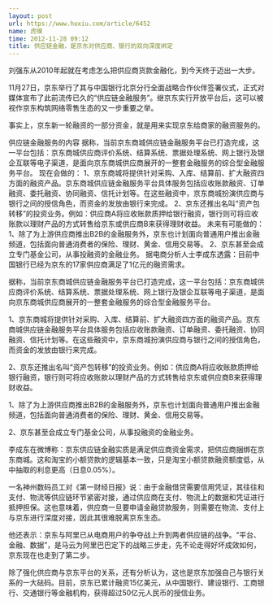 ```yaml
---
layout: post
url: https://www.huxiu.com/article/6452
name: 虎嗅
time: 2012-11-28 09:12
title: 供应链金融，是京东对供应商、银行的双向深度绑定
---
```

刘强东从2010年起就在考虑怎么把供应商货款金融化，到今天终于迈出一大步。

11月27日，京东举行了其与中国银行北京分行全面战略合作伙伴签署仪式，正式对媒体宣布了此前流传已久的“供应链金融服务”。继京东实行开放平台后，这可以被视作京东构筑网络零售生态的又一步重要之举。

事实上，京东新一轮融资的一部分资金，就是用来实现京东给商家的融资服务的。

供应链金融服务的内容 据称，当前京东商城供应链金融服务平台已打造完成，这一平台包括：京东商城供应商评价系统、结算系统、票据处理系统、网上银行及银企互联等电子渠道，是面向京东商城供应商展开的一整套金融服务的综合型金融服务平台。 现在会做的： 1、京东商城将提供针对采购、入库、结算前、扩大融资四方面的融资产品。京东商城供应链金融服务平台具体服务包括应收账款融资、订单融资、委托融资、协同融资、信托计划等。在这些融资中，京东商城扮演供应商与银行之间的授信角色，而资金的发放由银行来完成。 2、京东还推出名叫“资产包转移”的投资业务。例如：供应商A将应收账款质押给银行融资，银行则可将应收账款以理财产品的方式转售给京东或供应商B来获得理财收益。 未来有可能做的： 1、除了为上游供应商推出B2B的金融服务外，京东也计划面向普通用户推出金融频道，包括面向普通消费者的保险、理财、黄金、信用交易等。 2、京东甚至会成立专门基金公司，从事投融资的金融业务。 据电商分析人士李成东透露：目前中国银行已经为京东的17家供应商满足了1亿元的融资需求。

据称，当前京东商城供应链金融服务平台已打造完成，这一平台包括：京东商城供应商评价系统、结算系统、票据处理系统、网上银行及银企互联等电子渠道，是面向京东商城供应商展开的一整套金融服务的综合型金融服务平台。

1、京东商城将提供针对采购、入库、结算前、扩大融资四方面的融资产品。京东商城供应链金融服务平台具体服务包括应收账款融资、订单融资、委托融资、协同融资、信托计划等。在这些融资中，京东商城扮演供应商与银行之间的授信角色，而资金的发放由银行来完成。

2、京东还推出名叫“资产包转移”的投资业务。例如：供应商A将应收账款质押给银行融资，银行则可将应收账款以理财产品的方式转售给京东或供应商B来获得理财收益。

1、除了为上游供应商推出B2B的金融服务外，京东也计划面向普通用户推出金融频道，包括面向普通消费者的保险、理财、黄金、信用交易等。

2、京东甚至会成立专门基金公司，从事投融资的金融业务。

李成东在微博称：京东供应链金融实质是满足供应商资金需求，把供应商捆绑在京东商城。这和淘宝的小额贷款的逻辑基本一致，只是淘宝小额贷款融资额度低，从中抽取的利息更高（日息0.05%）。

一名神州数码员工对《第一财经日报》说：由于金融借贷需要信用凭证，其往往和支付、物流等供应链环节紧密对接，通过供应商在支付、物流上的数据和凭证进行抵押担保。这也意味着，供应商一旦要申请金融贷款服务，则需要在物流、支付上与京东进行深度对接，因此其很难脱离京东生态。

他还表示：京东与阿里已从电商用户的争夺战上升到两者供应链的战争。“平台、金融、数据”，是马云为阿里巴巴定下的战略三步走，先不论走得好坏成效如何，京东现在也走到了第二步。

除了强化供应商与京东平台的关系，还有分析认为，这也是京东加强自己与银行关系的一大砝码。目前，京东已累计融资15亿美元，从中国银行、建设银行、工商银行、交通银行等金融机构，获得超过50亿元人民币的授信业务。

